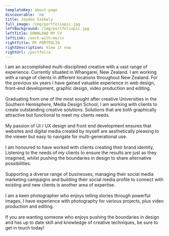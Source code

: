 ```yaml
---
templateKey: about-page
discoverable: 'no'
title: Jayden Szekely
full_image: /img/portfoliopic.jpg
leftBackground: /img/portfoliopic.jpg
leftTitle: DOWNLOAD MY CV
leftLink: /work-with-me/cv
rightTitle: MY PORTFOLIO
rightDescription: View it now
rightUrl: /portfolio
---
```

I am an accomplished multi-disciplined creative with a vast range of experience.  Currently situated in Whangarei, New Zealand.  I am working with a range of clients in different locations throughout New Zealand.  For the previous six years I have gained valuable experience in web design, front-end development, graphic design, video production and editing.\
\
Graduating from one of the most sought after creative Universities in the Southern Hemisphere, Media Design School, I am working with clients to create outstanding creative solutions.   Solutions that are both graphically attractive but functional to meet my clients needs. \
\
My passion of UI / UX design and front end development ensures that websites and digital media created by myself are aesthetically pleasing to the viewer but easy to navigate for multi-generational use. \
\
I am honoured to have worked with clients creating their brand identity,  Listening to the needs of my clients to ensure the results are just as they imagined, whilst pushing the boundaries in design to share alternative possibilities. \
\
Supporting a diverse range of businesses, managing their social media marketing campaigns and building their social media profile to connect with existing and new clients is another area of expertise. \
\
I am a keen photographer who enjoys telling stories through powerful images,  I have experience with photography for various projects, plus video production and editing.\
\
If you are wanting someone who enjoys pushing the boundaries in design and has up to date skill and knowledge of creative techniques, be sure to get in touch today!
